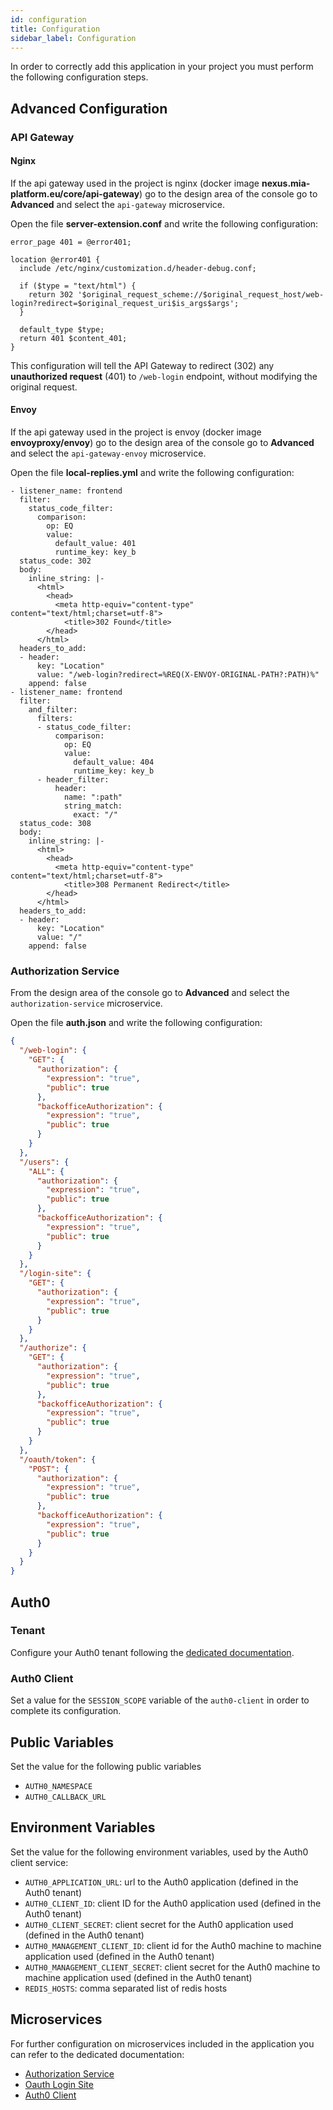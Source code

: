 ```yaml
---
id: configuration
title: Configuration
sidebar_label: Configuration
---
```


<!--
WARNING: this file was automatically generated by Mia-Platform Doc Aggregator.
DO NOT MODIFY IT BY HAND.
Instead, modify the source file and run the aggregator to regenerate this file.
-->

In order to correctly add this application in your project you must perform the following configuration steps.

## Advanced Configuration

### API Gateway

#### Nginx

If the api gateway used in the project is nginx (docker image __nexus.mia-platform.eu/core/api-gateway__) go to the design area of the console go to **Advanced** and select the `api-gateway` microservice.

Open the file **server-extension.conf** and write the following configuration:

```
error_page 401 = @error401;

location @error401 {
  include /etc/nginx/customization.d/header-debug.conf;

  if ($type = "text/html") {
    return 302 '$original_request_scheme://$original_request_host/web-login?redirect=$original_request_uri$is_args$args';
  }

  default_type $type;
  return 401 $content_401;
}
```

This configuration will tell the API Gateway to redirect (302) any **unauthorized request** (401) to `/web-login` endpoint, without modifying the original request.

#### Envoy

If the api gateway used in the project is envoy (docker image __envoyproxy/envoy__) go to the design area of the console go to **Advanced** and select the `api-gateway-envoy` microservice.

Open the file **local-replies.yml** and write the following configuration:

```
- listener_name: frontend
  filter:
    status_code_filter:
      comparison:
        op: EQ
        value:
          default_value: 401
          runtime_key: key_b
  status_code: 302
  body:
    inline_string: |-
      <html>
        <head>
          <meta http-equiv="content-type" content="text/html;charset=utf-8">
            <title>302 Found</title>
        </head>
      </html>
  headers_to_add:
  - header:
      key: "Location"
      value: "/web-login?redirect=%REQ(X-ENVOY-ORIGINAL-PATH?:PATH)%"
    append: false
- listener_name: frontend
  filter:
    and_filter:
      filters:
      - status_code_filter:
          comparison:
            op: EQ
            value:
              default_value: 404
              runtime_key: key_b
      - header_filter:
          header:
            name: ":path"
            string_match:
              exact: "/"
  status_code: 308
  body:
    inline_string: |-
      <html>
        <head>
          <meta http-equiv="content-type" content="text/html;charset=utf-8">
            <title>308 Permanent Redirect</title>
        </head>
      </html>
  headers_to_add:
  - header:
      key: "Location"
      value: "/"
    append: false
```

### Authorization Service

From the design area of the console go to **Advanced** and select the `authorization-service` microservice.

Open the file **auth.json** and write the following configuration:

```json
{
  "/web-login": {
    "GET": {
      "authorization": {
        "expression": "true",
        "public": true
      },
      "backofficeAuthorization": {
        "expression": "true",
        "public": true
      }
    }
  },
  "/users": {
    "ALL": {
      "authorization": {
        "expression": "true",
        "public": true
      },
      "backofficeAuthorization": {
        "expression": "true",
        "public": true
      }
    }
  },
  "/login-site": {
    "GET": {
      "authorization": {
        "expression": "true",
        "public": true
      }
    }
  },
  "/authorize": {
    "GET": {
      "authorization": {
        "expression": "true",
        "public": true
      },
      "backofficeAuthorization": {
        "expression": "true",
        "public": true
      }
    }
  },
  "/oauth/token": {
    "POST": {
      "authorization": {
        "expression": "true",
        "public": true
      },
      "backofficeAuthorization": {
        "expression": "true",
        "public": true
      }
    }
  }
}
```

## Auth0

### Tenant

Configure your Auth0 tenant following the [dedicated documentation](runtime_suite/auth0-client/configure_auth0).

### Auth0 Client

Set a value for the `SESSION_SCOPE` variable of the `auth0-client` in order to complete its configuration.

## Public Variables

Set the value for the following public variables

- `AUTH0_NAMESPACE`
- `AUTH0_CALLBACK_URL`

## Environment Variables

Set the value for the following environment variables, used by the Auth0 client service:

- `AUTH0_APPLICATION_URL`: url to the Auth0 application (defined in the Auth0 tenant)
- `AUTH0_CLIENT_ID`: client ID for the Auth0 application used (defined in the Auth0 tenant)
- `AUTH0_CLIENT_SECRET`: client secret for the Auth0 application used (defined in the Auth0 tenant)
- `AUTH0_MANAGEMENT_CLIENT_ID`: client id for the Auth0 machine to machine application used (defined in the Auth0 tenant)
- `AUTH0_MANAGEMENT_CLIENT_SECRET`: client secret for the Auth0 machine to machine application used (defined in the Auth0 tenant)
- `REDIS_HOSTS`: comma separated list of redis hosts

## Microservices

For further configuration on microservices included in the application you can refer to the dedicated documentation:

- [Authorization Service](runtime_suite/authorization-service/configuration)
- [Oauth Login Site](runtime_suite_applications/dev_portal/authentication_configuration#configure-login-site)
- [Auth0 Client](runtime_suite/auth0-client/configuration)

